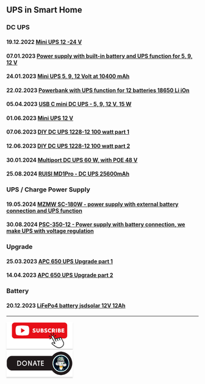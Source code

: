 ## UPS in Smart Home

### DC UPS    
#### 19.12.2022 [Mini UPS 12 -24 V](https://youtu.be/nqQ1P2WN0Uo)
#### 07.01.2023 [Power supply with built-in battery and UPS function for 5, 9, 12 V](https://youtu.be/Z_O4W8QSs00)
#### 24.01.2023 [Mini UPS 5, 9, 12 Volt at 10400 mAh](https://youtu.be/GapNFFRMRWQ)
#### 22.02.2023 [Powerbank with UPS function for 12 batteries 18650 Li iOn](https://youtu.be/VIKnH6hUWJ8)
#### 05.04.2023 [USB C mini DC UPS - 5, 9, 12 V, 15 W](https://youtu.be/aKdY0qjbG5M)
#### 01.06.2023 [Mini UPS 12 V](https://youtu.be/iao2YCT-96o)
#### 07.06.2023 [DIY DC UPS 1228-12 100 watt part 1](https://youtu.be/7zo3vgSZ62o)
#### 12.06.2023 [DIY DC UPS 1228-12 100 watt part 2](https://youtu.be/0YcjoluaWmo)
#### 30.01.2024 [Multiport DC UPS 60 W, with POE 48 V](https://youtu.be/KmltHLFDdsE)
#### 25.08.2024 [RUISI MD1Pro - DC UPS 25600mAh](https://youtu.be/5CXiwVZs8yw)

### UPS / Charge Power Supply    
#### 19.05.2024 [MZMW SC-180W - power supply with external battery connection and UPS function](https://youtu.be/xMUhqpTRTLw)
#### 30.08.2024 [PSC-350-12 - Power supply with battery connection, we make UPS with voltage regulation](https://youtu.be/pVqdNYePFO0)

### Upgrade    
#### 25.03.2023 [APC 650 UPS Upgrade part 1](https://youtu.be/SAfi_6aKyfE)
#### 14.04.2023 [APC 650 UPS Upgrade part 2](https://youtu.be/7ekRAkPX7PQ)

### Battery    
#### 20.12.2023 [LiFePo4 battery jsdsolar 12V 12Ah](https://youtu.be/SoALLAlT1Zc)

____
<a href="https://www.youtube.com/channel/UCcq9onYHbs6go3kDpfBoqhg?sub_confirmation=1" target="_blank"><img src="https://raw.githubusercontent.com/kvazis/library/master/img/subscribe.png" alt="Subscribe" style="height: 71px !important;width: 174px !important;box-shadow: 0px 3px 2px 0px rgba(190, 190, 190, 0.5) !important;-webkit-box-shadow: 0px 3px 2px 0px rgba(190, 190, 190, 0.5) !important;" ></a>     
<a href="http://kvazis.link/donate" target="_blank"><img src="https://raw.githubusercontent.com/kvazis/library/master/img/donate.png" alt="Donate" style="height: 71px !important;width: 174px !important;box-shadow: 0px 3px 2px 0px rgba(190, 190, 190, 0.5) !important;-webkit-box-shadow: 0px 3px 2px 0px rgba(190, 190, 190, 0.5) !important;" ></a>
